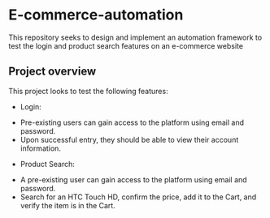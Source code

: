 # E-commerce-automation
This repository seeks to design and implement an automation framework to test the login and product search features on an e-commerce website
## Project overview
This project looks to test the following features: 

* Login:
 - Pre-existing users can gain access to the platform using email and password.
 - Upon successful entry, they should be able to view their account information.
* Product Search:
 - A pre-existing user can gain access to the platform using email and password.
 - Search for an HTC Touch HD, confirm the price, add it to the Cart, and verify the item is in the Cart.

